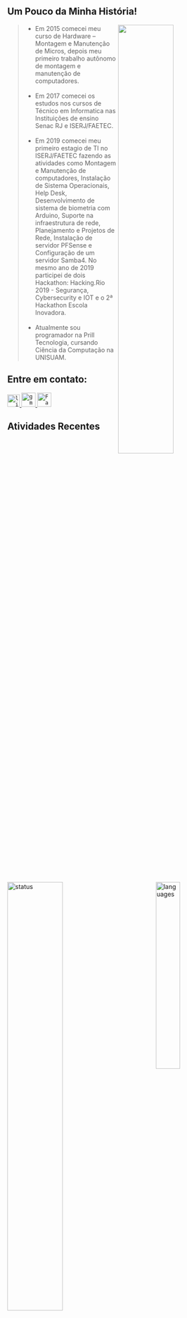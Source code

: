 ## Um Pouco da Minha História!
<img src="https://media1.tenor.com/images/3ad78457ce76be8ff1b3392382d49a70/tenor.gif" align="right" width="50%">

> - Em 2015 comecei meu curso de Hardware – Montagem e Manutenção de Micros, depois meu primeiro trabalho autônomo de montagem e manutenção de computadores.<br><br>
> - Em 2017 comecei os estudos nos cursos de Técnico em Informatica nas Instituições de ensino Senac RJ e ISERJ/FAETEC.<br><br>
> -  Em 2019 comecei meu primeiro estagio de TI no ISERJ/FAETEC fazendo as atividades como Montagem e Manutenção de computadores, Instalação de Sistema Operacionais, Help   Desk, Desenvolvimento de sistema de biometria com Arduino, Suporte na infraestrutura de rede, Planejamento e Projetos de Rede, Instalação de servidor PFSense e         Configuração de um servidor Samba4. No mesmo ano de 2019 participei de dois Hackathon: Hacking.Rio 2019 - Segurança, Cybersecurity e IOT e o 2ª Hackathon Escola       Inovadora.<br> <br>
> - Atualmente sou programador na Prill Tecnologia, cursando Ciência da Computação na UNISUAM.

## Entre em contato:

<a href="https://www.linkedin.com/in/victor-manuel-373482164/">
  <code><img alt="linkedin" width="28" src="https://www.flaticon.com/svg/static/icons/svg/1383/1383262.svg" /></code>
</a>

<a href="mailto:victormbg2000@gmail.com">
  <code><img alt="gmail" width="32" src="https://www.flaticon.com/svg/static/icons/svg/324/324123.svg" /></code>
</a>

<a href="https://web.facebook.com/victor.manuel.134">
  <code><img alt="Facebook" width="32" src="https://imagepng.org/wp-content/uploads/2017/09/facebook-icone-icon-1.png"/></code>
</a>

<br/>

## Atividades Recentes
<img align="left" width="50%" src="https://github-readme-stats.vercel.app/api?username=Victormbg&hide=contribs,prs&show_icons=true&theme=dark" alt="status"/>
<img align="right" width="33%" src="https://github-readme-stats.vercel.app/api/top-langs/?username=Victormbg&layout=compact&theme=dark" alt="languages"/>
